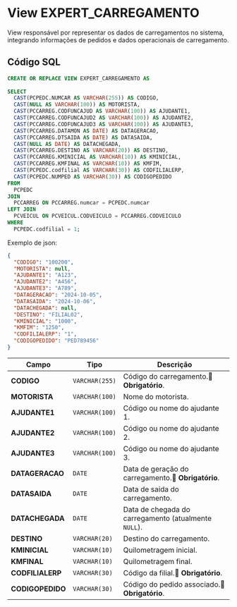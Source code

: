 # View EXPERT_CARREGAMENTO

View responsável por representar os dados de carregamentos no sistema, integrando informações de pedidos e dados operacionais de carregamento.

## Código SQL

```sql
CREATE OR REPLACE VIEW EXPERT_CARREGAMENTO AS
 
SELECT
  CAST(PCPEDC.NUMCAR AS VARCHAR(255)) AS CODIGO,
  CAST(NULL AS VARCHAR(100)) AS MOTORISTA,
  CAST(PCCARREG.CODFUNCAJUD AS VARCHAR(100)) AS AJUDANTE1,
  CAST(PCCARREG.CODFUNCAJUD2 AS VARCHAR(100)) AS AJUDANTE2,
  CAST(PCCARREG.CODFUNCAJUD3 AS VARCHAR(100)) AS AJUDANTE3,
  CAST(PCCARREG.DATAMON AS DATE) AS DATAGERACAO,
  CAST(PCCARREG.DTSAIDA AS DATE) AS DATASAIDA,
  CAST(NULL AS DATE) AS DATACHEGADA,
  CAST(PCCARREG.DESTINO AS VARCHAR(20)) AS DESTINO,
  CAST(PCCARREG.KMINICIAL AS VARCHAR(10)) AS KMINICIAL,
  CAST(PCCARREG.KMFINAL AS VARCHAR(10)) AS KMFIM,
  CAST(PCPEDC.codfilial AS VARCHAR(30)) AS CODFILIALERP,
  CAST(PCPEDC.NUMPED AS VARCHAR(30)) AS CODIGOPEDIDO
FROM
  PCPEDC
JOIN
  PCCARREG ON PCCARREG.numcar = PCPEDC.numcar
LEFT JOIN
  PCVEICUL ON PCVEICUL.CODVEICULO = PCCARREG.CODVEICULO
WHERE
  PCPEDC.codfilial = 1;

```

Exemplo de json:

```json
{
  "CODIGO": "100200",
  "MOTORISTA": null,
  "AJUDANTE1": "A123",
  "AJUDANTE2": "A456",
  "AJUDANTE3": "A789",
  "DATAGERACAO": "2024-10-05",
  "DATASAIDA": "2024-10-06",
  "DATACHEGADA": null,
  "DESTINO": "FILIAL02",
  "KMINICIAL": "1000",
  "KMFIM": "1250",
  "CODFILIALERP": "1",
  "CODIGOPEDIDO": "PED789456"
}

```
| Campo            | Tipo           | Descrição                                                |
| ---------------- | -------------- | -------------------------------------------------------- |
| **CODIGO**       | `VARCHAR(255)` | Código do carregamento.🔴 **Obrigatório**.          |
| **MOTORISTA**    | `VARCHAR(100)` | Nome do motorista.                   |
| **AJUDANTE1**    | `VARCHAR(100)` | Código ou nome do ajudante 1.                            |
| **AJUDANTE2**    | `VARCHAR(100)` | Código ou nome do ajudante 2.                            |
| **AJUDANTE3**    | `VARCHAR(100)` | Código ou nome do ajudante 3.                            |
| **DATAGERACAO**  | `DATE`         | Data de geração do carregamento.🔴 **Obrigatório**. |
| **DATASAIDA**    | `DATE`         | Data de saída do carregamento.                           |
| **DATACHEGADA**  | `DATE`         | Data de chegada do carregamento (atualmente `NULL`).     |
| **DESTINO**      | `VARCHAR(20)`  | Destino do carregamento.                                 |
| **KMINICIAL**    | `VARCHAR(10)`  | Quilometragem inicial.                                   |
| **KMFINAL**        | `VARCHAR(10)`  | Quilometragem final.                                     |
| **CODFILIALERP**    | `VARCHAR(30)`  | Código da filial.🔴 **Obrigatório**.                |
| **CODIGOPEDIDO** | `VARCHAR(30)`  | Código do pedido associado.🔴 **Obrigatório**.      |


